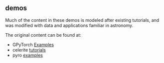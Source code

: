 demos
---

Much of the content in these demos is modeled after existing tutorials, and was modified with data and applications familiar in astronomy.

The original content can be found at:
 - GPyTorch [Examples](https://gpytorch.readthedocs.io/en/latest/)
 - celerite [tutorials](https://celerite.readthedocs.io/en/stable/)
 - pyro [examples](http://pyro.ai/examples/)
